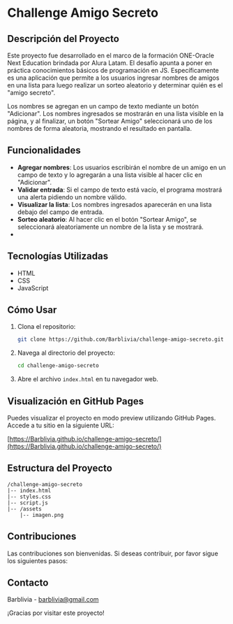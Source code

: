 # Challenge Amigo Secreto

## Descripción del Proyecto

Este proyecto fue desarrollado en el marco de la formación  ONE-Oracle Next Education brindada por Alura Latam. El desafío apunta a poner en práctica conocimientos básicos de programación en JS. Específicamente es una aplicación que permite a los usuarios ingresar nombres de amigos en una lista para luego realizar un sorteo aleatorio y determinar quién es el "amigo secreto".

Los nombres se agregan en un campo de texto mediante un botón "Adicionar". Los nombres ingresados se mostrarán en una lista visible en la página, y al finalizar, un botón "Sortear Amigo" seleccionará uno de los nombres de forma aleatoria, mostrando el resultado en pantalla.

## Funcionalidades

- **Agregar nombres**: Los usuarios escribirán el nombre de un amigo en un campo de texto y lo agregarán a una lista visible al hacer clic en "Adicionar".
- **Validar entrada**: Si el campo de texto está vacío, el programa mostrará una alerta pidiendo un nombre válido.
- **Visualizar la lista**: Los nombres ingresados aparecerán en una lista debajo del campo de entrada.
- **Sorteo aleatorio**: Al hacer clic en el botón "Sortear Amigo", se seleccionará aleatoriamente un nombre de la lista y se mostrará.
- 
## Tecnologías Utilizadas

- HTML
- CSS
- JavaScript

## Cómo Usar

1. Clona el repositorio:
   ```sh
   git clone https://github.com/Barblivia/challenge-amigo-secreto.git
   ```
2. Navega al directorio del proyecto:
   ```sh
   cd challenge-amigo-secreto
   ```
3. Abre el archivo `index.html` en tu navegador web.

## Visualización en GitHub Pages

Puedes visualizar el proyecto en modo preview utilizando GitHub Pages. Accede a tu sitio en la siguiente URL:

[https://Barblivia.github.io/challenge-amigo-secreto/](https://Barblivia.github.io/challenge-amigo-secreto/)

## Estructura del Proyecto

```
/challenge-amigo-secreto
|-- index.html
|-- styles.css
|-- script.js
|-- /assets
    |-- imagen.png
```

## Contribuciones

Las contribuciones son bienvenidas. Si deseas contribuir, por favor sigue los siguientes pasos:

## Contacto

Barblivia - [barblivia@gmail.com](mailto:barblivia@gmail.com)

¡Gracias por visitar este proyecto!
